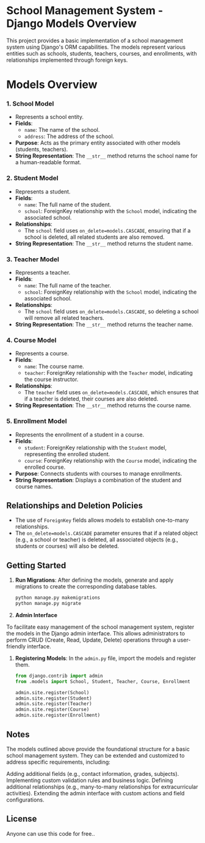 # School Management System - Django Models Overview

This project provides a basic implementation of a school management system using Django's ORM capabilities. The models represent various entities such as schools, students, teachers, courses, and enrollments, with relationships implemented through foreign keys.

# Models Overview

### 1. School Model
- Represents a school entity.
- **Fields**:
  - `name`: The name of the school.
  - `address`: The address of the school.
- **Purpose**: Acts as the primary entity associated with other models (students, teachers).
- **String Representation**: The `__str__` method returns the school name for a human-readable format.

### 2. Student Model
- Represents a student.
- **Fields**:
  - `name`: The full name of the student.
  - `school`: ForeignKey relationship with the `School` model, indicating the associated school.
- **Relationships**:
  - The `school` field uses `on_delete=models.CASCADE`, ensuring that if a school is deleted, all related students are also removed.
- **String Representation**: The `__str__` method returns the student name.

### 3. Teacher Model
- Represents a teacher.
- **Fields**:
  - `name`: The full name of the teacher.
  - `school`: ForeignKey relationship with the `School` model, indicating the associated school.
- **Relationships**:
  - The `school` field uses `on_delete=models.CASCADE`, so deleting a school will remove all related teachers.
- **String Representation**: The `__str__` method returns the teacher name.

### 4. Course Model
- Represents a course.
- **Fields**:
  - `name`: The course name.
  - `teacher`: ForeignKey relationship with the `Teacher` model, indicating the course instructor.
- **Relationships**:
  - The `teacher` field uses `on_delete=models.CASCADE`, which ensures that if a teacher is deleted, their courses are also deleted.
- **String Representation**: The `__str__` method returns the course name.

### 5. Enrollment Model
- Represents the enrollment of a student in a course.
- **Fields**:
  - `student`: ForeignKey relationship with the `Student` model, representing the enrolled student.
  - `course`: ForeignKey relationship with the `Course` model, indicating the enrolled course.
- **Purpose**: Connects students with courses to manage enrollments.
- **String Representation**: Displays a combination of the student and course names.

## Relationships and Deletion Policies

- The use of `ForeignKey` fields allows models to establish one-to-many relationships.
- The `on_delete=models.CASCADE` parameter ensures that if a related object (e.g., a school or teacher) is deleted, all associated objects (e.g., students or courses) will also be deleted.

## Getting Started

1. **Run Migrations**: After defining the models, generate and apply migrations to create the corresponding database tables.
   ```bash
   python manage.py makemigrations
   python manage.py migrate
2.  **Admin Interface**

To facilitate easy management of the school management system, register the models in the Django admin interface. This allows administrators to perform CRUD (Create, Read, Update, Delete) operations through a user-friendly interface.

1. **Registering Models**: In the `admin.py` file, import the models and register them.
   ```python
   from django.contrib import admin
   from .models import School, Student, Teacher, Course, Enrollment

   admin.site.register(School)
   admin.site.register(Student)
   admin.site.register(Teacher)
   admin.site.register(Course)
   admin.site.register(Enrollment)

## Notes
The models outlined above provide the foundational structure for a basic school management system. They can be extended and customized to address specific requirements, including:

Adding additional fields (e.g., contact information, grades, subjects).
Implementing custom validation rules and business logic.
Defining additional relationships (e.g., many-to-many relationships for extracurricular activities).
Extending the admin interface with custom actions and field configurations.

## License
Anyone can use this code for free..
